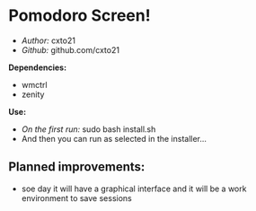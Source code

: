 # Pomodoro Screen!

- *Author:* cxto21
- *Github:* github.com/cxto21

**Dependencies:**

- wmctrl
- zenity 

**Use:**
- *On the first run:* sudo bash install.sh
- And then you can run as selected in the installer...

## Planned improvements:
* soe day it will have a graphical interface and it will be a work environment to save sessions


